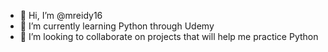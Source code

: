 - 👋 Hi, I’m @mreidy16
- 🌱 I’m currently learning Python through Udemy
- 💞️ I’m looking to collaborate on projects that will help me practice Python

<!---
mreidy16/mreidy16 is a ✨ special ✨ repository because its `README.md` (this file) appears on your GitHub profile.
You can click the Preview link to take a look at your changes.
--->
